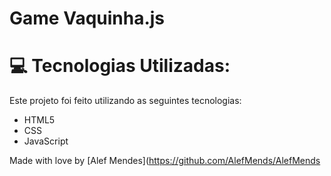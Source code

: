# Game Vaquinha.js

# :computer: Tecnologias Utilizadas:
Este projeto foi feito utilizando as seguintes tecnologias:

* HTML5     
* CSS
* JavaScript   


Made with love by [Alef Mendes](https://github.com/AlefMends/AlefMends
